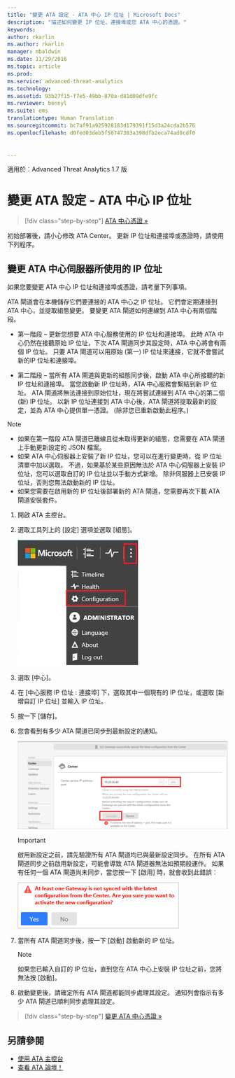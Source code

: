 ```yaml
---
title: "變更 ATA 設定 - ATA 中心 IP 位址 | Microsoft Docs"
description: "描述如何變更 IP 位址、連接埠或您 ATA 中心的憑證。"
keywords: 
author: rkarlin
ms.author: rkarlin
manager: mbaldwin
ms.date: 11/29/2016
ms.topic: article
ms.prod: 
ms.service: advanced-threat-analytics
ms.technology: 
ms.assetid: 93b27f15-f7e5-49bb-870a-d81d09dfe9fc
ms.reviewer: bennyl
ms.suite: ems
translationtype: Human Translation
ms.sourcegitcommit: bc7af91a925928183d179391f15d3a24cda2b576
ms.openlocfilehash: d0fed03deb5f50747383a398dfb2eca74ad0cdf0


---
```


適用於︰Advanced Threat Analytics 1.7 版



# <a name="change-ata-configuration---ata-center-ip-address"></a>變更 ATA 設定 - ATA 中心 IP 位址

>[!div class="step-by-step"]
[ATA 中心憑證 »](modifying-ata-config-centercert.md)

初始部署後，請小心修改 ATA Center。 更新 IP 位址和連接埠或憑證時，請使用下列程序。

## <a name="change-the-ip-address-used-by-the-ata-center-server"></a>變更 ATA 中心伺服器所使用的 IP 位址
如果您要變更 ATA 中心 IP 位址和連接埠或憑證，請考量下列事項。

ATA 閘道會在本機儲存它們要連接的 ATA 中心之 IP 位址。 它們會定期連接到 ATA 中心，並提取組態變更。 要變更 ATA 閘道如何連線到 ATA 中心有兩個階段。

-   第一階段 – 更新您想要 ATA 中心服務使用的 IP 位址和連接埠。 此時 ATA 中心仍然在接聽原始 IP 位址，下次 ATA 閘道同步其設定時，ATA 中心將會有兩個 IP 位址。 只要 ATA 閘道可以用原始 (第一) IP 位址來連接，它就不會嘗試新的IP 位址和連接埠。

-   第二階段 – 當所有 ATA 閘道與更新的組態同步後，啟動 ATA 中心所接聽的新 IP 位址和連接埠。 當您啟動新 IP 位址時，ATA 中心服務會繫結到新 IP 位址。 ATA 閘道將無法連接到原始位址，現在將嘗試連線到 ATA 中心的第二個 (新) IP 位址。 以新 IP 位址連接到 ATA 中心後，ATA 閘道將提取最新的設定，並為 ATA 中心提供單一憑證。 (除非您已重新啟動此程序。)

> [!NOTE]
> -   如果在第一階段 ATA 閘道已離線且從未取得更新的組態，您需要在 ATA 閘道上手動更新設定的 JSON 檔案。
> -   如果 ATA 中心伺服器上安裝了新 IP 位址，您可以在進行變更時，從 IP 位址清單中加以選取。 不過，如果基於某些原因無法於 ATA 中心伺服器上安裝 IP 位址，您可以選取自訂的 IP 位址並以手動方式新增。 除非伺服器上已安裝 IP 位址，否則您無法啟動新的 IP 位址。
> -   如果您需要在啟用新的 IP 位址後部署新的 ATA 閘道，您需要再次下載 ATA 閘道安裝套件。

1.  開啟 ATA 主控台。

2.  選取工具列上的 [設定] 選項並選取 [組態]。

    ![ATA 組態設定圖示](media/ATA-config-icon.JPG)

3.  選取 [中心]。

4.  在 [中心服務 IP 位址 : 連接埠] 下，選取其中一個現有的 IP 位址，或選取 [新增自訂 IP 位址] 並輸入 IP 位址。

5.  按一下 [儲存]。

6.  您會看到有多少 ATA 閘道已同步到最新設定的通知。

    ![ATA 中心同步處理閘道影像](media/ATA-chge-IP-after-clicking-save.png)

    >[!IMPORTANT]
    >啟用新設定之前，請先驗證所有 ATA 閘道均已與最新設定同步。 在所有 ATA 閘道同步之前啟用新設定，可能會導致 ATA 閘道器無法如預期般運作。 如果有任何一個 ATA 閘道尚未同步，當您按一下 [啟用] 時，就會收到此錯誤︰
    >
    >    ![ATA 閘道同步錯誤](media/ataGW-not-synced.png)


7.  當所有 ATA 閘道同步後，按一下 [啟動] 啟動新的 IP 位址。

    > [!NOTE]
    > 如果您已輸入自訂的 IP 位址，直到您在 ATA 中心上安裝 IP 位址之前，您將無法按 [啟動]。

8.  啟動變更後，請確定所有 ATA 閘道都能同步處理其設定。 通知列會指示有多少 ATA 閘道已順利同步處理其設定。

>[!div class="step-by-step"]
[變更 ATA 中心憑證 »](modifying-ata-config-centercert.md)


## <a name="see-also"></a>另請參閱
- [使用 ATA 主控台](working-with-ata-console.md)
- [查看 ATA 論壇！](https://aka.ms/ata-forum)



<!--HONumber=Nov16_HO5-->



